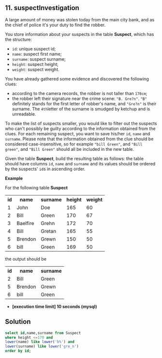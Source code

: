 ## 11. suspectInvestigation

A large amount of money was stolen today from the main city bank, and as the chief of police it's your duty to find the robber.

You store information about your suspects in the table  **Suspect**, which has the structure:

-   `id`: unique suspect id;
-   `name`: suspect first name;
-   `surname`: suspect surname;
-   `height`: suspect height;
-   `weight`: suspect weight.

You have already gathered some evidence and discovered the following clues:

-   according to the camera records, the robber is not taller than  `170cm`;
-   the robber left their signature near the crime scene:  `"B. Gre?n"`.  `"B"`  definitely stands for the first letter of robber's name, and  `"Gre?n"`  is their surname. The  `4th`letter of the surname is smudged by ketchup and is unreadable.

To make the list of suspects smaller, you would like to filter out the suspects who can't possibly be guilty according to the information obtained from the clues. For each remaining suspect, you want to save his/her  `id`,  `name`  and  `surname`. Please note that the information obtained from the clue should be considered case-insensitive, so for example  `"bill Green"`, and  `"Bill green"`, and  `"Bill Green"`  should all be included in the new table.

Given the table  **Suspect**, build the resulting table as follows: the table should have columns  `id`,  `name`  and  `surname`  and its values should be ordered by the suspects'  `id`s in ascending order.

**Example**

For the following table  **Suspect**

<table>
  <tbody><tr>
    <th>id</th>
    <th>name</th>
    <th>surname</th>
    <th>height</th>
    <th>weight</th>
  </tr>
  <tr>
    <td>1</td>
    <td>John</td>
    <td>Doe</td>
    <td>165</td>
    <td>60</td>
  </tr>
  <tr>
    <td>2</td>
    <td>Bill</td>
    <td>Green</td>
    <td>170</td>
    <td>67</td>
  </tr>
  <tr>
    <td>3</td>
    <td>Baelfire</td>
    <td>Grehn</td>
    <td>172</td>
    <td>70</td>
  </tr>
  <tr>
    <td>4</td>
    <td>Bill</td>
    <td>Gretan</td>
    <td>165</td>
    <td>55</td>
  </tr>
  <tr>
    <td>5</td>
    <td>Brendon</td>
    <td>Grewn</td>
    <td>150</td>
    <td>50</td>
  </tr>
  <tr>
    <td>6</td>
    <td>bill</td>
    <td>Green</td>
    <td>169</td>
    <td>50</td>
  </tr>
</tbody></table>

the output should be

<table>
<tbody><tr>
<th>id</th>
<th>name</th>
<th>surname</th>
</tr>
<tr>
<td>2</td>
<td>Bill</td>
<td>Green</td>
</tr>
<tr>
<td>5</td>
<td>Brendon</td>
<td>Grewn</td>
</tr>
<tr>
<td>6</td>
<td>bill</td>
<td>Green</td>
</tr>
</tbody></table>

-   **[execution time limit] 10 seconds (mysql)**

## Solution
```sql
select id,name,surname from Suspect
where height <=170 and
lower(name) like lower('b%') and
lower(surname) like lower('gre_n')
order by id;
```